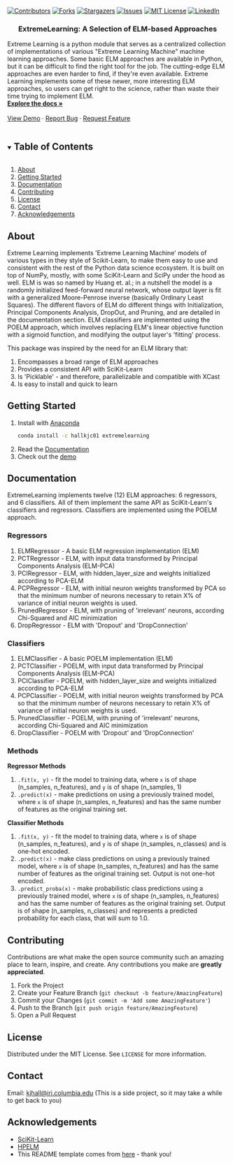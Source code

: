 <!--
*** This README comes from here: https://github.com/othneildrew/Best-README-Template/edit/master/BLANK_README.md - thanks ! 
-->



<!-- PROJECT SHIELDS -->
<!--
*** I'm using markdown "reference style" links for readability.
*** Reference links are enclosed in brackets [ ] instead of parentheses ( ).
*** See the bottom of this document for the declaration of the reference variables
*** for contributors-url, forks-url, etc. This is an optional, concise syntax you may use.
*** https://www.markdownguide.org/basic-syntax/#reference-style-links
-->
[![Contributors][contributors-shield]][contributors-url]
[![Forks][forks-shield]][forks-url]
[![Stargazers][stars-shield]][stars-url]
[![Issues][issues-shield]][issues-url]
[![MIT License][license-shield]][license-url]
[![LinkedIn][linkedin-shield]][linkedin-url]




<!-- PROJECT LOGO -->
<p align="center">
  <h3 align="center">ExtremeLearning: A Selection of ELM-based Approaches </h3>
  
  Extreme Learning is a python module that serves as a centralized collection of implementations of various "Extreme Learning Machine" machine learning approaches. Some basic ELM approaches are available in Python, but it can be difficult to find the right tool for the job. The cutting-edge ELM approaches are even harder to find, if they're even available. Extreme Learning implements some of these newer, more interesting ELM approaches, so users can get right to the science, rather than waste their time trying to implement ELM. 
    <br />
    <a href="#documentation"><strong>Explore the docs »</strong></a>
    <br />
    <br />
    <a href="https://github.com/kjhall01/extremelearning/blob/main/demo.ipynb">View Demo</a>
    ·
    <a href="https://github.com/kjhall01/extremelearning/issues">Report Bug</a>
    ·
    <a href="https://github.com/kjhall01/extremelearning/issues">Request Feature</a>
    </p>
</p>



<!-- TABLE OF CONTENTS -->
<details open="open">
  <summary><h2 style="display: inline-block">Table of Contents</h2></summary>
  <ol>
    <li><a href="#about">About</a></li>
    <li><a href="#getting-started">Getting Started</a></li>
    <li><a href="#documentation">Documentation</a></li>
    <li><a href="#contributing">Contributing</a></li>
    <li><a href="#license">License</a></li>
    <li><a href="#contact">Contact</a></li>
    <li><a href="#acknowledgements">Acknowledgements</a></li>
  </ol>
</details>


<!-- Why XCast -->
## About

Extreme Learning implements 'Extreme Learning Machine' models of various types in they style of Scikit-Learn, to make them easy to use and consistent with the rest of the Python data science ecosystem. It is built on top of NumPy, mostly, with some SciKit-Learn and SciPy under the hood as well. ELM is was so named by Huang et. al.; in a nutshell the model is a randomly initialized feed-forward neural network, whose output layer is fit with a generalized Moore-Penrose inverse (basically Ordinary Least Squares). The different flavors of ELM do different things with Initialization, Principal Components Analysis, DropOut, and Pruning, and are detailed in the documentation section. ELM classifiers are implemented using the POELM approach, which involves replacing ELM's linear objective function with a sigmoid function, and modifying the output layer's 'fitting' process. 

This package was inspired by the need for an ELM library that: 
1. Encompasses a broad range of ELM approaches 
2. Provides a consistent API with SciKit-Learn 
3. Is 'Picklable' - and therefore, parallelizable and compatible with XCast
4. Is easy to install and quick to learn




<!-- GETTING STARTED -->
## Getting Started

1. Install with [Anaconda](https://anaconda.org/)
   ```sh
   conda install -c hallkjc01 extremelearning
   ```
2. Read the [Documentation](https://github.com/kjhall01/extremelearning/)
3. Check out the [demo](https://github.com/kjhall01/extremelearning/blob/main/demo.ipynb)


## Documentation 

ExtremeLearning implements twelve (12) ELM approaches: 6 regressors, and 6 classifiers. All of them implement the same API as SciKit-Learn's classifiers and regressors. Classifiers are implemented using the POELM approach. 
### Regressors 

1. ELMRegressor - A basic ELM regression implementation  (ELM)
2. PCTRegressor - ELM, with input data transformed by Principal Components Analysis (ELM-PCA)
3. PCIRegressor - ELM, with hidden_layer_size and weights initialized according to PCA-ELM
4. PCPRegressor - ELM, with initial neuron weights transformed by PCA so that the minimum number of neurons necessary to retain X% of variance of initial neuron weights is used.
5. PrunedRegressor - ELM, with pruning of 'irrelevant' neurons, according Chi-Squared and AIC minimization
6. DropRegressor - ELM with 'Dropout' and 'DropConnection'

### Classifiers
1. ELMClassifier - A basic POELM implementation  (ELM)
2. PCTClassifier - POELM, with input data transformed by Principal Components Analysis (ELM-PCA)
3. PCIClassifier - POELM, with hidden_layer_size and weights initialized according to PCA-ELM
4. PCPClassifier - POELM, with initial neuron weights transformed by PCA so that the minimum number of neurons necessary to retain X% of variance of initial neuron weights is used.
5. PrunedClassifier - POELM, with pruning of 'irrelevant' neurons, according Chi-Squared and AIC minimization
6. DropClassifier - POELM with 'Dropout' and 'DropConnection' 


### Methods 
**Regressor Methods** 
1. ```.fit(x, y)``` - fit the model to training data, where ```x``` is of shape (n_samples, n_features), and ```y``` is of shape (n_samples, 1) 
2. ```.predict(x)``` - make predictions on using a previously trained model, where ```x``` is of shape (n_samples, n_features) and has the same number of features as the original training set. 

**Classifier Methods**
1. ```.fit(x, y)``` - fit the model to training data, where ```x``` is of shape (n_samples, n_features), and ```y``` is of shape (n_samples, n_classes) and is one-hot encoded.  
2. ```.predict(x)``` - make class predictions on using a previously trained model, where ```x``` is of shape (n_samples, n_features) and has the same number of features as the original training set. Output is not one-hot encoded. 
3. ```.predict_proba(x)``` - make probabilistic class predictions using a previously trained model, where ```x``` is of shape (n_samples, n_features) and has the same number of features as the original training set. Output is of shape (n_samples, n_classes) and represents a predicted probability for each class, that will sum to 1.0. 



<!-- CONTRIBUTING -->
## Contributing

Contributions are what make the open source community such an amazing place to learn, inspire, and create. Any contributions you make are **greatly appreciated**.

1. Fork the Project
2. Create your Feature Branch (`git checkout -b feature/AmazingFeature`)
3. Commit your Changes (`git commit -m 'Add some AmazingFeature'`)
4. Push to the Branch (`git push origin feature/AmazingFeature`)
5. Open a Pull Request



<!-- LICENSE -->
## License

Distributed under the MIT License. See `LICENSE` for more information.

<!-- CONTACT -->
## Contact
Email: kjhall@iri.columbia.edu (This is a side project, so it may take a while to get back to you)

<!-- ACKNOWLEDGEMENTS -->
## Acknowledgements

* [SciKit-Learn](https://scikit-learn.org/stable/)
* [HPELM](https://hpelm.readthedocs.io/en/latest/)
* This README template comes from [here](https://github.com/othneildrew/Best-README-Template/edit/master/BLANK_README.md) - thank you!

<!-- MARKDOWN LINKS & IMAGES -->
<!-- https://www.markdownguide.org/basic-syntax/#reference-style-links -->
[contributors-shield]: https://img.shields.io/github/contributors/kjhall01/extremelearning.svg?style=for-the-badge
[contributors-url]: https://github.com/kjhall01/extremelearning/graphs/contributors
[forks-shield]: https://img.shields.io/github/forks/kjhall01/extremelearning.svg?style=for-the-badge
[forks-url]: https://github.com/kjhall01/extremelearning/network/members
[stars-shield]: https://img.shields.io/github/stars/kjhall01/extremelearning.svg?style=for-the-badge
[stars-url]: https://github.com/kjhall01/extremelearning/stargazers
[issues-shield]: https://img.shields.io/github/issues/kjhall01/extremelearning.svg?style=for-the-badge
[issues-url]: https://github.com/kjhall01/extremelearning/issues
[license-shield]: https://img.shields.io/github/license/kjhall01/extremelearning.svg?style=for-the-badge
[license-url]: https://github.com/kjhall01/extremelearning/blob/master/LICENSE
[linkedin-shield]: https://img.shields.io/badge/-LinkedIn-black.svg?style=for-the-badge&logo=linkedin&colorB=555
[linkedin-url]: https://linkedin.com/in/kjhall01
